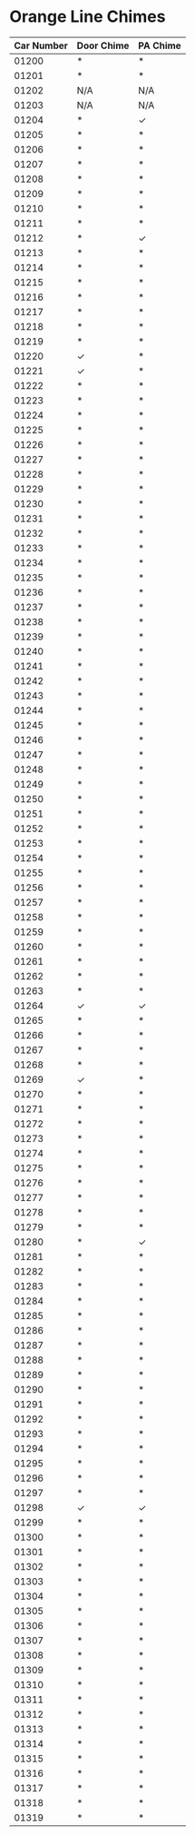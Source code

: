 # Orange Line Chimes

| Car Number | Door Chime | PA Chime |
| --- | --- | --- |
| 01200 | * | * |
| 01201 | * | * |
| 01202 | N/A | N/A |
| 01203 | N/A | N/A |
| 01204 | * | ✓ |
| 01205 | * | * |
| 01206 | * | * |
| 01207 | * | * |
| 01208 | * | * |
| 01209 | * | * |
| 01210 | * | * | 
| 01211 | * | * |
| 01212 | * | ✓ |
| 01213 | * | * |
| 01214 | * | * |
| 01215 | * | * |
| 01216 | * | * |
| 01217 | * | * |
| 01218 | * | * |
| 01219 | * | * |
| 01220 | ✓ | * |
| 01221 | ✓ | * |
| 01222 | * | * |
| 01223 | * | * | 
| 01224 | * | * |
| 01225 | * | * |
| 01226 | * | * | 
| 01227 | * | * |
| 01228 | * | * |
| 01229 | * | * |
| 01230 | * | * |
| 01231 | * | * | 
| 01232 | * | * | 
| 01233 | * | * | 
| 01234 | * | * |
| 01235 | * | * |
| 01236 | * | * | 
| 01237 | * | * |
| 01238 | * | * | 
| 01239 | * | * | 
| 01240 | * | * |
| 01241 | * | * |
| 01242 | * | * |
| 01243 | * | * | 
| 01244 | * | * |
| 01245 | * | * |
| 01246 | * | * | 
| 01247 | * | * | 
| 01248 | * | * | 
| 01249 | * | * |
| 01250 | * | * |
| 01251 | * | * |
| 01252 | * | * | 
| 01253 | * | * | 
| 01254 | * | * |
| 01255 | * | * | 
| 01256 | * | * |
| 01257 | * | * | 
| 01258 | * | * | 
| 01259 | * | * |
| 01260 | * | * |
| 01261 | * | * |
| 01262 | * | * |
| 01263 | * | * | 
| 01264 | ✓ | ✓ | 
| 01265 | * | * |
| 01266 | * | * | 
| 01267 | * | * |
| 01268 | * | * |
| 01269 | ✓ | * |
| 01270 | * | * |
| 01271 | * | * |
| 01272 | * | * | 
| 01273 | * | * | 
| 01274 | * | * | 
| 01275 | * | * | 
| 01276 | * | * | 
| 01277 | * | * |
| 01278 | * | * |
| 01279 | * | * |
| 01280 | * | ✓ |
| 01281 | * | * |
| 01282 | * | * |
| 01283 | * | * |
| 01284 | * | * | 
| 01285 | * | * |
| 01286 | * | * |
| 01287 | * | * |
| 01288 | * | * |
| 01289 | * | * |
| 01290 | * | * | 
| 01291 | * | * |
| 01292 | * | * | 
| 01293 | * | * |
| 01294 | * | * |
| 01295 | * | * | 
| 01296 | * | * | 
| 01297 | * | * |
| 01298 | ✓ | ✓ |
| 01299 | * | * |
| 01300 | * | * | 
| 01301 | * | * |
| 01302 | * | * |
| 01303 | * | * |
| 01304 | * | * |
| 01305 | * | * |
| 01306 | * | * |
| 01307 | * | * |
| 01308 | * | * |
| 01309 | * | * |
| 01310 | * | * |
| 01311 | * | * |
| 01312 | * | * |
| 01313 | * | * |
| 01314 | * | * |
| 01315 | * | * | 
| 01316 | * | * | 
| 01317 | * | * |
| 01318 | * | * |
| 01319 | * | * |
